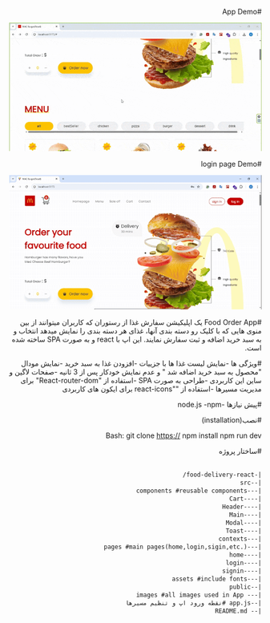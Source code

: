 <div dir='rtl' align='right'>

#App Demo

![دموی اپلیکیشن](./src/assets/demo.gif)

#login page Demo

![دموی صفحه لاگین](./src/assets/loginPageDemo.gif)

#Food Order App
یک اپلیکیشن سفارش غذا از رستوران که کاربران میتوانند از بین منوی هایی که با کلیک رو دسته بندی آنها، غذای هر دسته بندی را نمایش میدهد انتخاب و به سبد خرید اضافه و ثبت سفارش نمایند.
این اپ با react و به صورت SPA ساخته شده است.

#ویژگی ها
-نمایش لیست غذا ها با جزییات
-افزودن غذا به سبد خرید
-نمایش مودال "محصول به سبد خرید اضافه شد " و عدم نمایش خودکار پس از 3 ثانیه
-صفحات لاگین و ساین این کاربردی
-طراحی به صورت SPA
-استفاده از "React-router-dom" برای مدیریت مسیرها
-استفاده از ""react-icons برای ایکون های کاربردی

#پیش نیازها
-node.js
-npm

#نصب(installation)

Bash:
git clone
[https://](https://github.com/AmirNouri-dev/FoodDelivery_ReactJS)
npm install
npm run dev

#ساختار پروژه



```plaintext

|-food-delivery-react/
|--src
|---components #reusable components
|----Cart
|----Header
|----Main
|----Modal
|----Toast
|---contexts
|---pages #main pages(home,login,sigin,etc.)
|----home
|----login
|----signin
|---assets #include fonts
|--public
|--- images #all images used in App
|--app.js #نقطه ورود اپ و تنظیم مسیرها
|-- README.md

```


</div>

